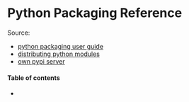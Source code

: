 # Python Packaging Reference

Source:
* [python packaging user guide](https://packaging.python.org/)
* [distributing python modules](https://docs.python.org/3/distributing/index.html)
* [own pypi server](https://pypi.org/project/pypiserver/)

#### Table of contents

* [](#)

&nbsp;
# 